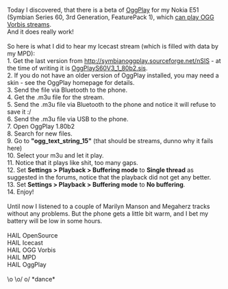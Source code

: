 <html><body><p>Today I discovered, that there is a beta of <a href="http://symbianoggplay.sourceforge.net" target="_blank">OggPlay</a> for my Nokia E51 (Symbian Series 60, 3rd Generation, FeaturePack 1), which <a href="http://sourceforge.net/forum/message.php?msg_id=4857972" target="_blank">can play OGG Vorbis streams</a>.<br>
And it does really work!<br>
<br>
So here is what I did to hear my Icecast stream (which is filled with data by my MPD):<br>
1. Get the last version from <a href="http://symbianoggplay.sourceforge.net/nSIS" target="_blank">http://symbianoggplay.sourceforge.net/nSIS</a> - at the time of writing it is <a href="http://symbianoggplay.sourceforge.net/nSIS/OggPlayS60V3_1_80b2.sis" target="_blank">OggPlayS60V3_1_80b2.sis</a>.<br>
2. If you do not have an older version of OggPlay installed, you may need a skin - see the OggPlay homepage for details.<br>
3. Send the file via Bluetooth to the phone.<br>
4. Get the .m3u file for the stream.<br>
5. Send the .m3u file via Bluetooth to the phone and notice it will refuse to save it :/<br>
6. Send the .m3u file via USB to the phone.<br>
7. Open OggPlay 1.80b2<br>
8. Search for new files.<br>
9. Go to <strong>"ogg_text_string_15"</strong> (that should be streams, dunno why it fails here)<br>
10. Select your m3u and let it play.<br>
11. Notice that it plays like shit, too many gaps.<br>
12. Set <strong>Settings &gt; Playback &gt; Buffering mode</strong> to <strong>Single thread</strong> as suggested in the forums, notice that the playback did not get any better.<br>
13. Set <strong>Settings &gt; Playback &gt; Buffering mode</strong> to <strong>No buffering</strong>.<br>
14. Enjoy!<br>
<br>
Until now I listened to a couple of Marilyn Manson and Megaherz tracks without any problems. But the phone gets a little bit warm, and I bet my battery will be low in some hours.<br>
<br>
HAIL OpenSource<br>
HAIL Icecast<br>
HAIL OGG Vorbis<br>
HAIL MPD<br>
HAIL OggPlay<br>
<br>
\o \o/ o/ *dance*</p></body></html>